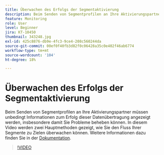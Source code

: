 ```yaml
---
title: Überwachen des Erfolgs der Segmentaktivierung
description: Beim Senden von Segmentprofilen an Ihre Aktivierungspartner müssen unbedingt Informationen zum Erfolg dieser Datenübertragung angezeigt werden. Dies gilt insbesondere für y.. (Beschreibungen sollten zwischen 60 und 160 Zeichen lang sein)
feature: Monitoring
role: User
level: Beginner
jira: KT-10450
thumbnail: 343248.jpg
exl-id: 425c8876-db9e-4fc3-9ce4-208c560244da
source-git-commit: 00ef0f40fb3d82f0c06428a35c0e402f46ab6774
workflow-type: tm+mt
source-wordcount: '104'
ht-degree: 18%

---
```


# Überwachen des Erfolgs der Segmentaktivierung

Beim Senden von Segmentprofilen an Ihre Aktivierungspartner müssen unbedingt Informationen zum Erfolg dieser Datenübertragung angezeigt werden, insbesondere damit Sie Probleme beheben können. In diesem Video werden zwei Hauptmethoden gezeigt, wie Sie den Fluss Ihrer Segmente zu Zielen überwachen können. Weitere Informationen dazu finden Sie in der [Dokumentation](https://experienceleague.adobe.com/docs/experience-platform/dataflows/ui/monitor-segments.html?lang=en).

>[!VIDEO](https://video.tv.adobe.com/v/343248/?learn=on)

